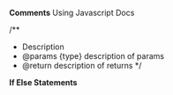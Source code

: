 **Comments**
Using Javascript Docs

/**
 * Description
 * @params {type} description of params
 * @return description of returns
 */


**If Else Statements**
